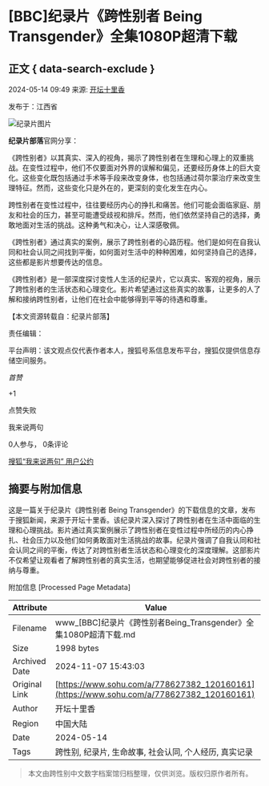 # \[BBC\]纪录片《跨性别者 Being Transgender》全集1080P超清下载

## 正文 { data-search-exclude }


2024-05-14 09:49 来源: [开坛十里香](https://www.sohu.com/a/778627382_120160161?spm=smpc.content-abroad.content.1.1730994131625sPZtPyy)

发布于：江西省

![纪录片图片](https://q1.itc.cn/images01/20240514/d8db4f12e5354de4961ad5c21b597bc9.jpeg)

**纪录片部落**官网分享：

《跨性别者》以其真实、深入的视角，揭示了跨性别者在生理和心理上的双重挑战。在变性过程中，他们不仅要面对外界的误解和偏见，还要经历身体上的巨大变化。这些变化既包括通过手术等手段来改变身体，也包括通过荷尔蒙治疗来改变生理特征。然而，这些变化只是外在的，更深刻的变化发生在内心。

跨性别者在变性过程中，往往要经历内心的挣扎和痛苦。他们可能会面临家庭、朋友和社会的压力，甚至可能遭受歧视和排斥。然而，他们依然坚持自己的选择，勇敢地面对生活的挑战。这种勇气和决心，让人深感敬佩。

《跨性别者》通过真实的案例，展示了跨性别者的心路历程。他们是如何在自我认同和社会认同之间找到平衡，如何面对生活中的种种困难，如何坚持自己的选择，这些都是影片想要传达的信息。

《跨性别者》是一部深度探讨变性人生活的纪录片，它以真实、客观的视角，展示了跨性别者的生活状态和心理变化。影片希望通过这些真实的故事，让更多的人了解和接纳跨性别者，让他们在社会中能够得到平等的待遇和尊重。

【本文资源转载自：纪录片部落】 

责任编辑：

平台声明：该文观点仅代表作者本人，搜狐号系信息发布平台，搜狐仅提供信息存储空间服务。

_首赞_

+1

点赞失败

我来说两句

0人参与， 0条评论

[搜狐“我来说两句” 用户公约](http://zt.pinglun.sohu.com/s2014/sljyhgy/index.shtml)

## 摘要与附加信息

<!-- tcd_abstract -->
这是一篇关于纪录片《跨性别者 Being Transgender》的下载信息的文章，发布于搜狐新闻，来源于开坛十里香。该纪录片深入探讨了跨性别者在生活中面临的生理和心理挑战。影片通过真实案例展示了跨性别者在变性过程中所经历的内心挣扎、社会压力以及他们如何勇敢面对生活挑战的故事。纪录片强调了自我认同和社会认同之间的平衡，传达了对跨性别者生活状态和心理变化的深度理解。这部影片不仅希望让观看者了解跨性别者的真实生活，也期望能够促进社会对跨性别者的接纳与尊重。
<!-- tcd_abstract_end -->

附加信息 [Processed Page Metadata]

| Attribute       | Value                                  |
|-----------------|----------------------------------------|
| Filename        | www_[BBC]纪录片《跨性别者Being_Transgender》全集1080P超清下载.md                             |
| Size            | 1998 bytes                           |
| Archived Date   | 2024-11-07 15:43:03                             |
| Original Link   | [https://www.sohu.com/a/778627382_120160161](https://www.sohu.com/a/778627382_120160161)                       |
| Author          | 开坛十里香                               |
| Region          | 中国大陆                               |
| Date            | 2024-05-14                                 |
| Tags            | 跨性别, 纪录片, 生命故事, 社会认同, 个人经历, 真实记录                                 |
>
> 本文由跨性别中文数字档案馆归档整理，仅供浏览。版权归原作者所有。
>